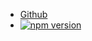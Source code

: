 - [Github](https://github.com/emileber/axios-resource)
- [![npm version](https://badge.fury.io/js/axios-resource.svg)](https://www.npmjs.com/package/axios-resource)
